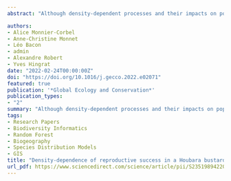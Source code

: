```yaml
---
abstract: "Although density-dependent processes and their impacts on population dynamics are key issues in ecology and conservation biology, empirical evidence of density-dependence remains scarce for species or populations with low densities, scattered distributions, and especially for managed populations where densities may vary as a result of extrinsic factors (such as harvesting or releases). Here, we explore the presence of density-dependent processes in a reinforced population of North African Houbara bustard (Chlamydotis undulata undulata). We investigated the relationship between reproductive success and local density, and the possible variation of this relationship according to habitat suitability using three independent datasets. Based on eight years of nests monitoring (more than 7000 nests), we modeled the Daily Nest Survival Rate (DNSR) as a proxy of reproductive success. Our results indicate that DNSR was negatively impacted by local densities and that this relationship was approximately constant in space and time: (1) although DNSR strongly decreased over the breeding season, the negative relationship between DNSR and density remained constant over the breeding season; (2) this density-dependent relationship did not vary with the quality of the habitat associated with the nest location. Previous studies have shown that the demographic parameters and population dynamics of the reinforced North African Houbara bustard are strongly influenced by extrinsic environmental and management parameters. Our study further indicates the existence of density-dependent regulation in a low-density, managed population."

authors:
- Alice Monnier-Corbel
- Anne-Christine Monnet
- Léo Bacon
- admin
- Alexandre Robert
- Yves Hingrat
date: "2022-02-24T00:00:00Z"
doi: "https://doi.org/10.1016/j.gecco.2022.e02071"
featured: true
publication: '*Global Ecology and Conservation*'
publication_types:
- "2"
summary: "Although density-dependent processes and their impacts on population dynamics are key issues in ecology and conservation biology, empirical evidence of density-dependence remains scarce for species or populations with low densities, scattered distributions, and especially for managed populations where densities may vary as a result of extrinsic factors (such as harvesting or releases). Here, we explore the presence of density-dependent processes in a reinforced population of North African Houbara bustard (Chlamydotis undulata undulata). We investigated the relationship between reproductive success and local density, and the possible variation of this relationship according to habitat suitability using three independent datasets. Based on eight years of nests monitoring (more than 7000 nests), we modeled the Daily Nest Survival Rate (DNSR) as a proxy of reproductive success. Our results indicate that DNSR was negatively impacted by local densities and that this relationship was approximately constant in space and time: (1) although DNSR strongly decreased over the breeding season, the negative relationship between DNSR and density remained constant over the breeding season; (2) this density-dependent relationship did not vary with the quality of the habitat associated with the nest location. Previous studies have shown that the demographic parameters and population dynamics of the reinforced North African Houbara bustard are strongly influenced by extrinsic environmental and management parameters. Our study further indicates the existence of density-dependent regulation in a low-density, managed population."
tags:
- Research Papers
- Biodiversity Informatics
- Random Forest
- Biogeography
- Species Distribution Models
- GIS
title: "Density-dependence of reproductive success in a Houbara bustard population."
url_pdf: https://www.sciencedirect.com/science/article/pii/S2351989422000737/pdfft?md5=4666de3fff45cabf87710d13dfd485cd&pid=1-s2.0-S2351989422000737-main.pdf
---
```


